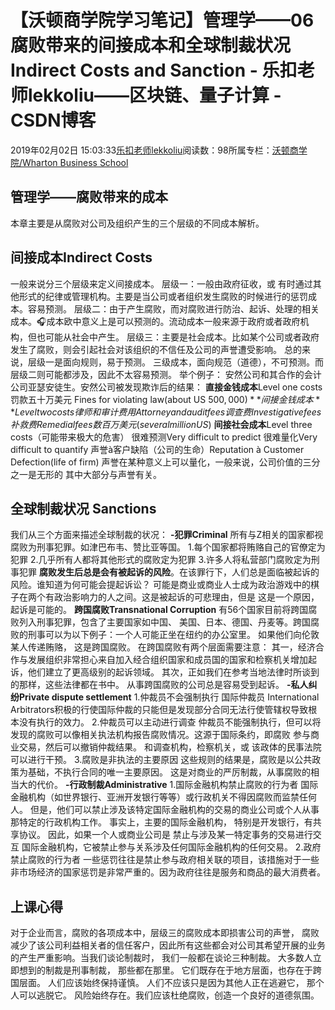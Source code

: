 
# 【沃顿商学院学习笔记】管理学——06腐败带来的间接成本和全球制裁状况Indirect Costs and Sanction - 乐扣老师lekkoliu——区块链、量子计算 - CSDN博客

2019年02月02日 15:03:33[乐扣老师lekkoliu](https://me.csdn.net/lsttoy)阅读数：98所属专栏：[沃顿商学院/Wharton Business School](https://blog.csdn.net/column/details/33347.html)



## 管理学——腐败带来的成本
本章主要是从腐败对公司及组织产生的三个层级的不同成本解析。
## 间接成本Indirect Costs
一般来说分三个层级来定义间接成本。
层级一：一般由政府征收，或 有时通过其他形式的纪律或管理机构。主要是当公司或者组织发生腐败的时候进行的惩罚成本。容易预测。
层级二：由于产生腐败，而对腐败进行防治、起诉、处理的相关成本。🎧成本欧中意义上是可以预测的。流动成本一般来源于政府或者政府机构，但也可能从社会中产生。
层级三：主要是社会成本。比如某个公司或者政府发生了腐败，则会引起社会对该组织的不信任及公司的声誉遭受影响。
总的来说，层级一是面向规则，易于预测。 三级成本，面向规范（道德），不可预测。而层级二则可能都涉及，因此不太容易预测。
举个例子：
安然公司和其合作的会计公司亚瑟安徒生。安然公司被发现欺诈后的结果：
**直接金钱成本**Level one costs
罚款五十万美元
Fines for violating law(about US $500,000)
**间接金钱成本**Level two costs
律师和审计费用Attorney and audit fees
调查费Investigative fees
补救费Remedial fees
数百万美元
(several million US$)
**间接社会成本**Level three costs（可能带来极大的危害）
很难预测Very difficult to predict
很难量化Very difficult to quantify
声誉à客户缺陷（公司的生命）Reputation à Customer Defection(life of firm)
声誉在某种意义上可以量化，一般来说，公司价值的三分之一是无形的 其中大部分与声誉有关。
## 全球制裁状况 Sanctions
我们从三个方面来描述全球制裁的状况：
**-犯罪Criminal**
所有与Z相关的国家都视腐败为刑事犯罪。如津巴布韦、赞比亚等国。
1.每个国家都将贿赂自己的官僚定为犯罪
2.几乎所有人都将其他形式的腐败定为犯罪
3.许多人将私营部门腐败定为刑事犯罪
**腐败发生后总是会有被起诉的风险**。在该罪行下，人们总是面临被起诉的风险。谁知道为何可能会提起诉讼？ 可能是商业或商业人士成为政治游戏中的棋子在两个有政治影响力的人之间。这是被起诉的可悲理由，但是 这是一个原因，起诉是可能的。
**跨国腐败Transnational Corruption**
有56个国家目前将跨国腐败列入刑事犯罪，包含了主要国家如中国、 美国、日本、德国、丹麦等。跨国腐败的刑事可以为以下例子：一个人可能正坐在纽约的办公室里。 如果他们向伦敦某人传递贿赂， 这是跨国腐败。
在跨国腐败有两个层面需要注意：
其一，经济合作与发展组织非常担心来自加入经合组织国家和成员国的国家和检察机关增加起诉，他们建立了更高级别的起诉领域。
其次，正如我们在参考当地法律时所谈到的那样，这些法律都在书中。 从事跨国腐败的公司总是容易受到起诉。
**-私人纠纷Private dispute settlement**
1.仲裁员不会强制执行
国际仲裁员 International Arbitrators积极的行使国际仲裁的只能但是发现部分合同无法行使管辖权导致根本没有执行的效力。
2.仲裁员可以主动进行调查
仲裁员不能强制执行，但可以将发现的腐败可以像相关执法机构报告腐败情况。这源于国际条约，即腐败 参与商业交易，然后可以撤销仲裁结果。 和调查机构，检察机关，或 该政体的民事法院可以进行干预。
3.腐败是非执法的主要原因
这些规则的结果是，腐败是以公共政策为基础，不执行合同的唯一主要原因。 这是对商业的严厉制裁，从事腐败的相当大的代价。
**-行政制裁Administrative**
1.国际金融机构禁止腐败的行为者
国际金融机构（如世界银行、亚洲开发银行等等）或行政机关不得因腐败而监禁任何人。 但是，他们可以禁止涉及该特定国际金融机构的交易的商业公司或个人从事那特定的行政机构工作。 事实上，主要的国际金融机构， 特别是开发银行，有共享协议。 因此，如果一个人或商业公司是 禁止与涉及某一特定事务的交易进行交互 国际金融机构，它被禁止参与关系涉及任何国际金融机构的任何交易。
2.政府禁止腐败的行为者
一些惩罚往往是禁止参与政府相关联的项目，该措施对于一些非市场经济的国家惩罚是非常严重的。因为政府往往是服务和商品的最大消费者。
## 上课心得
对于企业而言，腐败的各项成本中，层级三的腐败成本即损害公司的声誉， 腐败减少了该公司利益相关者的信任客户，因此所有这些都会对公司其希望开展的业务的产生严重影响。当我们谈论制裁时， 我们一般都在谈论三种制裁。 大多数人立即想到的制裁是刑事制裁， 那些都在那里。 它们既存在于地方层面，也存在于跨国层面。 人们应该始终保持谨慎。 人们不应该只是因为其他人正在逃避它， 那个人可以逃脱它。 风险始终存在。我们应该杜绝腐败，创造一个良好的道德氛围。

